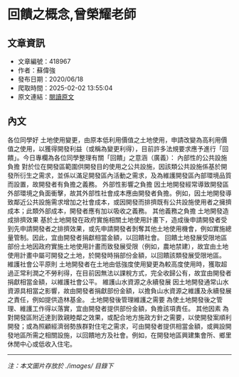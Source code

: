 # 回饋之概念,曾榮耀老師

## 文章資訊
- 文章編號：418967
- 作者：蘇偉強
- 發布日期：2020/06/18
- 爬取時間：2025-02-02 13:55:04
- 原文連結：[閱讀原文](https://real-estate.get.com.tw/Columns/detail.aspx?no=418967)

## 內文
各位同學好
土地使用變更，由原本低利用價值之土地使用，申請改變為高利用價值之使用，以獲得開發利益（或稱為變更利得），目前許多法規要求應予進行「回饋」。今日專欄為各位同學整理有關「回饋」之意涵（廣義）：
內部性的公共設施負擔
對於位在開發區範圍供開發目的使用之公共設施，因該類公共設施係基於開發所衍生之需求，並係以滿足開發區內活動之需求，及為維護開發區內部環境品質而設置，故開發者有負擔之義務。
外部性影響之負擔
因土地開發經常導致開發區外部環境之負面衝擊，故其外部性社會成本應由開發者負擔。例如，因土地開發導致鄰近公共設施需求增加之社會成本，或因開發而排擠既有公共設施使用者之擁擠成本；此類外部成本，開發者應有加以吸收之義務。
其他義務之負擔
土地開發造成排擠效果
基於土地開發在政府實施相關土地使用計畫下，造成後申請開發者受到先申請開發者之排擠效果，或先申請開發者剝奪其他土地使用機會，例如實施總量管制。因此，宜由開發者捐獻相當金額，以回饋社會。
回饋土地發展受限地區
部份土地因政府實施土地使用計畫而致發展受限（例如，農地禁建），故宜由土地使用計畫中屬可開發之土地，於開發時捐部份金額，以回饋該類發展受限地區。
維護社會公平原則
土地開發者在土地由低強度使用變更為較高度使用時，獲取超過正常利潤之不勞利得，在目前因無法以課稅方式，完全收歸公有，故宜由開發者捐獻相當金額，以維護社會公平。
維護山水資源之永續發展
因土地開發通常山水資源具相當之影響，故由開發者捐獻部份金額，以擔負山水資源之維護及永續發展之責任，例如提供造林基金。
土地開發後管理維護之需要
為使土地開發後之管理、維護工作得以落實，宜由開發者提供部份金額，負擔該項責任。
其他因素
為對開發區附近達到敦親睦鄰之效果，或配合地方施政方針之需要，以使開發案順利開發；或為照顧經濟弱勢族群對住宅之需求，可由開發者提供相當金額，或興設開發地區所需之相關設施，以回饋地方及社會。例如，在開發地區興建集會所、鄉里休閒中心或低收入住宅。

---
*注：本文圖片存放於 ./images/ 目錄下*
